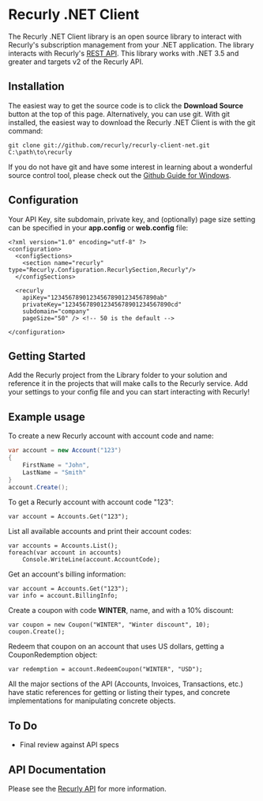 # Recurly .NET Client

The Recurly .NET Client library is an open source library to interact with Recurly's subscription management from your .NET application. The library interacts with Recurly's [REST API](https://docs.recurly.com/api). This library works with .NET 3.5 and greater and targets v2 of the Recurly API.

## Installation

The easiest way to get the source code is to click the **Download Source** button at the top of this page. Alternatively, you can use git.
With git installed, the easiest way to download the Recurly .NET Client is with the git command:

    git clone git://github.com/recurly/recurly-client-net.git C:\path\to\recurly

If you do not have git and have some interest in learning about a wonderful source control tool, please check out the
[Github Guide for Windows](http://github.com/guides/using-git-and-github-for-the-windows-for-newbies).

## Configuration

Your API Key, site subdomain, private key, and (optionally) page size setting can be specified in your **app.config** or **web.config** file:

    <?xml version="1.0" encoding="utf-8" ?>
    <configuration>
      <configSections>
        <section name="recurly" type="Recurly.Configuration.RecurlySection,Recurly"/>
      </configSections>
      
      <recurly 
        apiKey="123456789012345678901234567890ab"
        privateKey="123456789012345678901234567890cd"
        subdomain="company"
		pageSize="50" /> <!-- 50 is the default -->
      
    </configuration>

## Getting Started
Add the Recurly project from the Library folder to your solution and reference it in the projects that will make calls to the Recurly service. Add your settings to your config file and you can start interacting with Recurly!

## Example usage
To create a new Recurly account with account code and name:

```c#
var account = new Account("123")
{
	FirstName = "John",
	LastName = "Smith"
}
account.Create();
```

To get a Recurly account with account code "123":

	var account = Accounts.Get("123");

List all available accounts and print their account codes:

	var accounts = Accounts.List();
	foreach(var account in accounts)
		Console.WriteLine(account.AccountCode);

Get an account's billing information:

	var account = Accounts.Get("123");
	var info = account.BillingInfo;

Create a coupon with code **WINTER**, name, and with a 10% discount:

	var coupon = new Coupon("WINTER", "Winter discount", 10);
	coupon.Create();

Redeem that coupon on an account that uses US dollars, getting a CouponRedemption object:

	var redemption = account.RedeemCoupon("WINTER", "USD");

All the major sections of the API (Accounts, Invoices, Transactions, etc.) have static references for getting or listing their types, and concrete implementations for manipulating concrete objects.


## To Do
* Final review against API specs


## API Documentation

Please see the [Recurly API](https://docs.recurly.com/api) for more information.